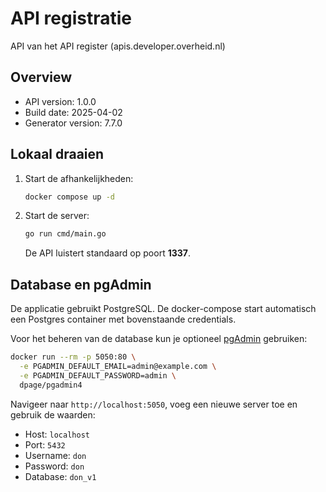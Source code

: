 # API registratie

API van het API register (apis.developer.overheid.nl)

## Overview

- API version: 1.0.0
- Build date: 2025-04-02
- Generator version: 7.7.0

## Lokaal draaien

1. Start de afhankelijkheden:

   ```bash
   docker compose up -d
   ```

2. Start de server:

   ```bash
   go run cmd/main.go
   ```

   De API luistert standaard op poort **1337**.

## Database en pgAdmin

De applicatie gebruikt PostgreSQL. De docker-compose start automatisch een Postgres container met bovenstaande credentials.

Voor het beheren van de database kun je optioneel [pgAdmin](https://www.pgadmin.org/) gebruiken:

```bash
docker run --rm -p 5050:80 \
  -e PGADMIN_DEFAULT_EMAIL=admin@example.com \
  -e PGADMIN_DEFAULT_PASSWORD=admin \
  dpage/pgadmin4
```

Navigeer naar `http://localhost:5050`, voeg een nieuwe server toe en gebruik de waarden:

- Host: `localhost`
- Port: `5432`
- Username: `don`
- Password: `don`
- Database: `don_v1`
